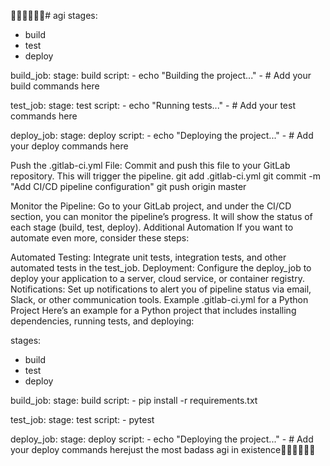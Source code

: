 🤖🤖🤖🤖🤖🤖# agi
stages:
  - build
  - test
  - deploy

build_job:
  stage: build
  script:
    - echo "Building the project..."
    - # Add your build commands here

test_job:
  stage: test
  script:
    - echo "Running tests..."
    - # Add your test commands here

deploy_job:
  stage: deploy
  script:
    - echo "Deploying the project..."
    - # Add your deploy commands here

Push the .gitlab-ci.yml File: Commit and push this file to your GitLab repository. This will trigger the pipeline.
git add .gitlab-ci.yml
git commit -m "Add CI/CD pipeline configuration"
git push origin master

Monitor the Pipeline: Go to your GitLab project, and under the CI/CD section, you can monitor the pipeline’s progress. It will show the status of each stage (build, test, deploy).
Additional Automation
If you want to automate even more, consider these steps:

Automated Testing: Integrate unit tests, integration tests, and other automated tests in the test_job.
Deployment: Configure the deploy_job to deploy your application to a server, cloud service, or container registry.
Notifications: Set up notifications to alert you of pipeline status via email, Slack, or other communication tools.
Example .gitlab-ci.yml for a Python Project
Here’s an example for a Python project that includes installing dependencies, running tests, and deploying:

stages:
  - build
  - test
  - deploy

build_job:
  stage: build
  script:
    - pip install -r requirements.txt

test_job:
  stage: test
  script:
    - pytest

deploy_job:
  stage: deploy
  script:
    - echo "Deploying the project..."
    - # Add your deploy commands herejust the most badass agi in existence🤖🤖🤖🤖🤖🤖
